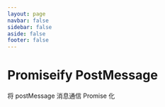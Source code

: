 ```yaml
---
layout: page
navbar: false
sidebar: false
aside: false
footer: false
---
```


# Promiseify PostMessage

将 postMessage 消息通信 Promise 化

<script setup>
import DemoComponent from './Index.vue'
</script>

<DemoComponent />